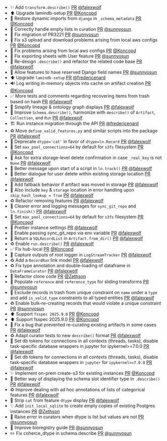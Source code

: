- ✨ Add `transform.describe()` [PR](https://github.com/laminlabs/lamindb/pull/3226) [@falexwolf](https://github.com/falexwolf)
- ⬆️ Upgrade lamindb-setup [PR](https://github.com/laminlabs/lamindb/pull/3227) [@Koncopd](https://github.com/Koncopd)
- 🐛 Restore dynamic imports from `django` in `_schema_metadata` [PR](https://github.com/laminlabs/lamindb-setup/pull/1177) [@Koncopd](https://github.com/Koncopd)
- 🎨 Correctly handle empty lists in curation [PR](https://github.com/laminlabs/lamindb/pull/3224) [@sunnyosun](https://github.com/sunnyosun)
- 🐛  Fix migration of PR3221 [PR](https://github.com/laminlabs/lamindb/pull/3225) [@sunnyosun](https://github.com/sunnyosun)
- 🐛 Fix s3 upload and download problems arising from local aws configs [PR](https://github.com/laminlabs/lamindb/pull/3222) [@Koncopd](https://github.com/Koncopd)
- 🐛 Fix problems arising from local aws configs [PR](https://github.com/laminlabs/lamindb-setup/pull/1176) [@Koncopd](https://github.com/Koncopd)
- 🐛 Fix exporting sheets with User feature [PR](https://github.com/laminlabs/lamindb/pull/3221) [@sunnyosun](https://github.com/sunnyosun)
- 🚸 Re-design `.describe()` and refactor the related code base [PR](https://github.com/laminlabs/lamindb/pull/3218) [@falexwolf](https://github.com/falexwolf)
- 🚸 Allow features to have reserved Django field names [PR](https://github.com/laminlabs/lamindb/pull/3209) [@sunnyosun](https://github.com/sunnyosun)
- ⬆️ Upgrade `lamindb-setup` [PR](https://github.com/laminlabs/lamindb/pull/3214) [@fredericenard](https://github.com/fredericenard)
- 🔊 Log writing in-memory objects into cache on artifact creation [PR](https://github.com/laminlabs/lamindb/pull/3220) [@Koncopd](https://github.com/Koncopd)
- ✅  More tests and comments regarding recovering items from trash based on hash [PR](https://github.com/laminlabs/lamindb/pull/3219) [@falexwolf](https://github.com/falexwolf)
- 💄 Simplify lineage & ontology graph displays [PR](https://github.com/laminlabs/lamindb/pull/3215) [@falexwolf](https://github.com/falexwolf)
- 🚸 Improve `Schema.describe()`, harmonize with `describe()` of `Artifact`, `Collection`, and `Run` [PR](https://github.com/laminlabs/lamindb/pull/3213) [@falexwolf](https://github.com/falexwolf)
- 🏗️ Run instance migration through the API [PR](https://github.com/laminlabs/lamindb-setup/pull/1161) [@fredericenard](https://github.com/fredericenard)
- ♻️ Move `define_valid_features.py` and similar scripts into the package [PR](https://github.com/laminlabs/lamindb/pull/3211) [@falexwolf](https://github.com/falexwolf)
- 🚚 Deprecate `dtype='cat'` in favor of `dtype=ln.Record` [PR](https://github.com/laminlabs/lamindb/pull/3208) [@falexwolf](https://github.com/falexwolf)
- 🔧 Set `max_pool_connections=64` by default for `s3fs` filesystem [PR](https://github.com/laminlabs/lamindb/pull/3210) [@Koncopd](https://github.com/Koncopd)
- 🚸 Ask for extra storage-level delete confirmation in case `_real_key` is not `None` [PR](https://github.com/laminlabs/lamindb/pull/3207) [@falexwolf](https://github.com/falexwolf)
- 🚸 Better message upon start of a script in `ln.track()` [PR](https://github.com/laminlabs/lamindb/pull/3206) [@falexwolf](https://github.com/falexwolf)
- 🚸 Better dialogue for user delete within existing storage location [PR](https://github.com/laminlabs/lamindb/pull/3205) [@falexwolf](https://github.com/falexwolf)
- 🚸 Add fallback behavior if artifact was moved in storage [PR](https://github.com/laminlabs/lamindb/pull/3204) [@falexwolf](https://github.com/falexwolf)
- 🐛 Also include `key` & `storage` location in error handling upon `skip_hash_lookup = True` [PR](https://github.com/laminlabs/lamindb/pull/3203) [@falexwolf](https://github.com/falexwolf)
- ♻️ Refactor removing features [PR](https://github.com/laminlabs/lamindb/pull/3202) [@falexwolf](https://github.com/falexwolf)
- 🚸 Clearer error and logging messages for `sync_git_repo` and `ln.finish()` [PR](https://github.com/laminlabs/lamindb/pull/3200) [@falexwolf](https://github.com/falexwolf)
- 🔧 Set `max_pool_connections=64` by default for `s3fs` filesystem [PR](https://github.com/laminlabs/lamindb-setup/pull/1146) [@Koncopd](https://github.com/Koncopd)
- 🚸 Prettier instance settings [PR](https://github.com/laminlabs/lamindb-setup/pull/1175) [@falexwolf](https://github.com/falexwolf)
- 🚸 Enable passing sync_git_repo via env variable [PR](https://github.com/laminlabs/lamindb/pull/3199) [@falexwolf](https://github.com/falexwolf)
- 🚸 Return a `SQLRecordList` in `Artifact.from_dir()` [PR](https://github.com/laminlabs/lamindb/pull/3198) [@falexwolf](https://github.com/falexwolf)
- ♻️ Enable `run.describe()` [PR](https://github.com/laminlabs/lamindb/pull/3197) [@falexwolf](https://github.com/falexwolf)
- ✅ Fix hub-local [PR](https://github.com/laminlabs/lamindb-setup/pull/1174) [@Koncopd](https://github.com/Koncopd)
- 🐛 Capture outputs of root logger in `LogStreamTracker` [PR](https://github.com/laminlabs/lamindb/pull/3196) [@falexwolf](https://github.com/falexwolf)
- ♻️ Add a `RecordRun` link model [PR](https://github.com/laminlabs/lamindb/pull/3195) [@falexwolf](https://github.com/falexwolf)
- ♻️ Fix type annotation and double-loading of dataframe in `DataFrameCurator` [PR](https://github.com/laminlabs/lamindb/pull/3194) [@falexwolf](https://github.com/falexwolf)
- 🎨 Refactor clone code [PR](https://github.com/laminlabs/lamindb-setup/pull/1173) [@Zethson](https://github.com/Zethson)
- 🚸 Populate `reference` and `reference_type` for sliding transforms [PR](https://github.com/laminlabs/lamindb/pull/3193) [@sunnyosun](https://github.com/sunnyosun)
- 🐛 Exclude records in trash from unique constraint on `name` under a `type` and add `is_valid_type` constraints to all typed entities  [PR](https://github.com/laminlabs/lamindb/pull/3191) [@falexwolf](https://github.com/falexwolf)
- ♻️ Enable bulk-re-creating records that would violate a unique constraint [PR](https://github.com/laminlabs/lamindb/pull/3189) [@sunnyosun](https://github.com/sunnyosun)
- ⬆️ Support `fsspec 2025.9.0` [PR](https://github.com/laminlabs/lamindb/pull/3192) [@Koncopd](https://github.com/Koncopd)
- ⬆️ Support fsspec 2025.9.0 [PR](https://github.com/laminlabs/lamindb-setup/pull/1172) [@Koncopd](https://github.com/Koncopd)
- 🐛 Fix a bug that prevented re-curating existing artifacts in some cases [PR](https://github.com/laminlabs/lamindb/pull/3187) [@falexwolf](https://github.com/falexwolf)
- ♻️ Adapt curator tests to new `describe()` format [PR](https://github.com/laminlabs/lamindb/pull/3190) [@falexwolf](https://github.com/falexwolf)
- 🐛 Set db tokens for connections in all contexts (threads, tasks), disable task-specific database wrappers in jupyter for ipykernel>=7.0.0 [PR](https://github.com/laminlabs/lamindb/pull/3172) [@falexwolf](https://github.com/falexwolf)
- 🐛 Set db tokens for connections in all contexts (threads, tasks), disable task-specific database wrappers in `jupyter` for `ipykernel>=7.0.0` [PR](https://github.com/laminlabs/lamindb-setup/pull/1169) [@falexwolf](https://github.com/falexwolf)
- ✨ Implement on-prem create-s3 for existing instances [PR](https://github.com/laminlabs/lamindb-setup/pull/1167) [@Koncopd](https://github.com/Koncopd)
- 💄 Better way of displaying the schema slot identifier type in `.describe()` [PR](https://github.com/laminlabs/lamindb/pull/3186) [@falexwolf](https://github.com/falexwolf)
- ♻️ Improve dealing with ad hoc annotations of lists of categorical features [PR](https://github.com/laminlabs/lamindb/pull/3184) [@falexwolf](https://github.com/falexwolf)
- 💄 Strip `cat` from feature `dtype` display [PR](https://github.com/laminlabs/lamindb/pull/3185) [@falexwolf](https://github.com/falexwolf)
- ✨ Add `init_local_sqlite` to create empty copies of existing Postgres instances [PR](https://github.com/laminlabs/lamindb-setup/pull/1149) [@Zethson](https://github.com/Zethson)
- 🎨 Raise error in curators when dtype is list but values are not [PR](https://github.com/laminlabs/lamindb/pull/3183) [@sunnyosun](https://github.com/sunnyosun)
- 📝 Improve bioregistry guide [PR](https://github.com/laminlabs/lamindb/pull/3182) [@sunnyosun](https://github.com/sunnyosun)
- ✏️ Fix coherce_dtype in schema.describe [PR](https://github.com/laminlabs/lamindb/pull/3181) [@sunnyosun](https://github.com/sunnyosun)
